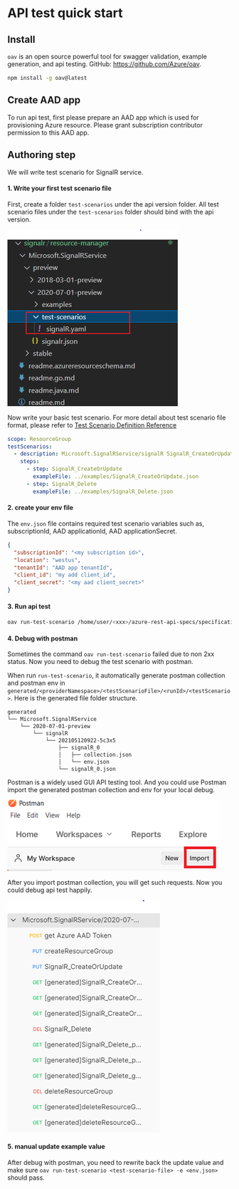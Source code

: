 <!--
 Copyright (c) 2021 Microsoft Corporation

 This software is released under the MIT License.
 https://opensource.org/licenses/MIT
-->

# API test quick start

## Install

`oav` is an open source powerful tool for swagger validation, example generation, and api testing. GitHub: https://github.com/Azure/oav.

```sh
npm install -g oav@latest
```

## Create AAD app

To run api test, first please prepare an AAD app which is used for provisioning Azure resource. Please grant subscription contributor permission to this AAD app.

## Authoring step

We will write test scenario for SignalR service.

#### 1. Write your first test scenario file

First, create a folder `test-scenarios` under the api version folder. All test scenario files under the `test-scenarios` folder should bind with the api version.

![](./folder-structure.png)

Now write your basic test scenario. For more detail about test scenario file format, please refer to
[Test Scenario Definition Reference](./TestDefinitionReference.md)

```yaml
scope: ResourceGroup
testScenarios:
  - description: Microsoft.SignalRService/signalR SignalR_CreateOrUpdate
    steps:
      - step: SignalR_CreateOrUpdate
        exampleFile: ../examples/SignalR_CreateOrUpdate.json
      - step: SignalR_Delete
        exampleFile: ../examples/SignalR_Delete.json
```

#### 2. create your env file

The `env.json` file contains required test scenario variables such as, subscriptionId, AAD applicationId, AAD applicationSecret.

```json
{
  "subscriptionId": "<my subscription id>",
  "location": "westus",
  "tenantId": "AAD app tenantId",
  "client_id": "my add client_id",
  "client_secret": "<my aad client_secret>"
}
```

#### 3. Run api test

```sh
oav run-test-scenario /home/user/<xxx>/azure-rest-api-specs/specification/signalr/resource-manager/Microsoft.SignalRService/preview/2020-07-01-preview/test-scenarios/signalR.yaml -e env.json
```

#### 4. Debug with postman

Sometimes the command `oav run-test-scenario` failed due to non 2xx status. Now you need to debug the test scenario with postman.

When run `run-test-scenario`, it automatically generate postman collection and postman env in `generated/<providerNamespace>/<testScenarioFile>/<runId>/<testScenario>`. Here is the generated file folder structure.

```
generated
└── Microsoft.SignalRService
    └── 2020-07-01-preview
        └── signalR
            └── 202105120922-5c3x5
                ├── signalR_0
                │   ├── collection.json
                │   └── env.json
                └── signalR_0.json
```

Postman is a widely used GUI API testing tool. And you could use Postman import the generated postman collection and env for your local debug.

![](./import-postman-collection.png)

After you import postman collection, you will get such requests. Now you could debug api test happily.

![](./postman-collection-signalr.PNG)

#### 5. manual update example value

After debug with postman, you need to rewrite back the update value and make sure `oav run-test-scenario <test-scenario-file> -e <env.json>` should pass.
